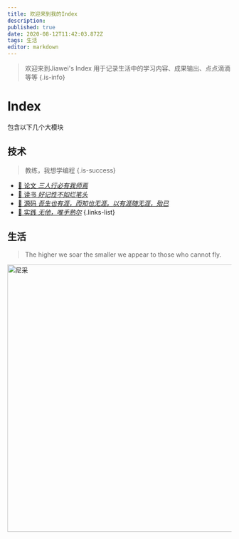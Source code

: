```yaml
---
title: 欢迎来到我的Index
description: 
published: true
date: 2020-08-12T11:42:03.872Z
tags: 生活
editor: markdown
---
```


> 欢迎来到Jiawei's Index
用于记录生活中的学习内容、成果输出、点点滴滴等等
{.is-info}

# Index
包含以下几个大模块

## 技术

> 教练，我想学编程
{.is-success}

- [:book: 论文 *三人行必有我师焉*](/tech/notes/papers)
- [:closed_book: 读书 *好记性不如烂笔头*](/dev/modules)
- [:art: 源码 *吾生也有涯，而知也无涯。以有涯随无涯，殆已*](/dev/themes)
- [:dash: 实践 *无他，唯手熟尔*](/dev/themes/publish)
{.links-list}

## 生活

> The higher we soar the smaller we appear to those who cannot fly.


<img src="https://javatuchuang.oss-cn-shanghai.aliyuncs.com/img/20200811164826.png" height="600" align=center alt="尼采"></img>
